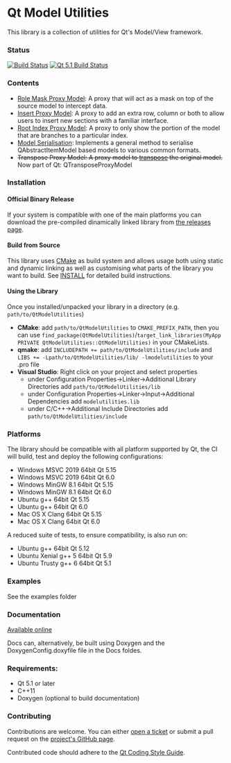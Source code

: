 # Qt Model Utilities

This library is a collection of utilities for Qt's Model/View framework.

### Status
[![Build Status](https://github.com/VSRonin/QtModelUtilities/actions/workflows/buildtest.yml/badge.svg?branch=master)](https://github.com/VSRonin/QtModelUtilities/actions)
[![Qt 5.1 Build Status](https://travis-ci.com/VSRonin/QtModelUtilities.svg?branch=master)](https://travis-ci.com/VSRonin/QtModelUtilities)

### Contents

+ [Role Mask Proxy Model](READMERoleMaskProxyModel.markdown): A proxy that will act as a mask on top of the source model to intercept data.
+ [Insert Proxy Model](READMERoleMaskProxyModel.markdown): A proxy to add an extra row, column or both to allow users to insert new sections with a familiar interface.
+ [Root Index Proxy Model](READMERootIndexProxyModel.markdown): A proxy to only show the portion of the model that are branches to a particular index.
+ [Model Serialisation](READMEModelSerialisation.markdown): Implements a general method to serialise QAbstractItemModel based models to various common formats.
+ ~~Transpose Proxy Model: A proxy model to [transpose](https://en.wikipedia.org/wiki/Transpose#Examples) the original model.~~ Now part of Qt: QTransposeProxyModel

### Installation

#### Official Binary Release
If your system is compatible with one of the main platforms you can download the pre-compiled dinamically linked library from [the releases page](https://github.com/VSRonin/QtModelUtilities/releases).

#### Build from Source
This library uses [CMake](https://cmake.org/) as build system and allows usage both using static and dynamic linking as well as customising what parts of the library you want to build. 
See [INSTALL](INSTALL.markdown) for detailed build instructions.

#### Using the Library
Once you installed/unpacked your library in a directory (e.g. `path/to/QtModelUtilities`)
+ **CMake**: add `path/to/QtModelUtilities` to `CMAKE_PREFIX_PATH`, then you can use `find_package(QtModelUtilities)`/`target_link_libraries(MyApp PRIVATE QtModelUtilities::QtModelUtilities)` in your CMakeLists.
+ **qmake**: add `INCLUDEPATH += path/to/QtModelUtilities/include` and `LIBS += -Lpath/to/QtModelUtilities/lib/ -lmodelutilities` to your .pro file
+ **Visual Studio**: Right click on your project and select properties
    + under Configuration Properties->Linker->Additional Library Directories add `path/to/QtModelUtilities/lib`
    + under Configuration Properties->Linker->Input->Additional Dependencies add `modelutilities.lib`
    + under C/C++->Additional Include Directories add `path/to/QtModelUtilities/include`

### Platforms

The library should be compatible with all platform supported by Qt, the CI will build, test and deploy the following configurations:

+ Windows MSVC 2019 64bit Qt 5.15
+ Windows MSVC 2019 64bit Qt 6.0
+ Windows MinGW 8.1 64bit Qt 5.15
+ Windows MinGW 8.1 64bit Qt 6.0
+ Ubuntu g++ 64bit Qt 5.15
+ Ubuntu g++ 64bit Qt 6.0
+ Mac OS X Clang 64bit Qt 5.15
+ Mac OS X Clang 64bit Qt 6.0

A reduced suite of tests, to ensure compatibility, is also run on:

+ Ubuntu g++ 64bit Qt 5.12
+ Ubuntu Xenial g++ 5 64bit Qt 5.9
+ Ubuntu Trusty g++ 6 64bit Qt 5.1

### Examples

See the examples folder

### Documentation

[Available online](https://vsronin.github.io/QtModelUtilities/index.html)

Docs can, alternatively, be built using Doxygen and the DoxygenConfig.doxyfile file in the Docs foldes.

### Requirements:

+ Qt 5.1 or later
+ C++11
+ Doxygen (optional to build documentation)

### Contributing

Contributions are welcome. 
You can either [open a ticket](https://github.com/VSRonin/QtModelUtilities/issues) or submit a pull request on the [project's GitHub page](https://github.com/VSRonin/QtModelUtilities).

Contributed code should adhere to the [Qt Coding Style Guide](https://wiki.qt.io/Qt_Coding_Style).